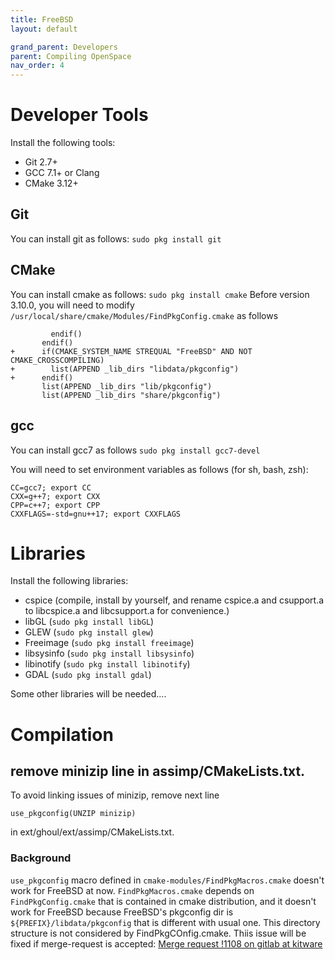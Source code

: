 ```yaml
---
title: FreeBSD
layout: default

grand_parent: Developers
parent: Compiling OpenSpace
nav_order: 4
---
```



# Developer Tools

Install the following tools:
 - Git 2.7+
 - GCC 7.1+ or Clang
 - CMake 3.12+

## Git

You can install git as follows:
`sudo pkg install git`

## CMake

You can install cmake as follows:
`sudo pkg install cmake`
Before version 3.10.0, you will need to modify `/usr/local/share/cmake/Modules/FindPkgConfig.cmake` as follows
```
         endif()
       endif()
+      if(CMAKE_SYSTEM_NAME STREQUAL "FreeBSD" AND NOT CMAKE_CROSSCOMPILING)
+        list(APPEND _lib_dirs "libdata/pkgconfig")
+      endif()
       list(APPEND _lib_dirs "lib/pkgconfig")
       list(APPEND _lib_dirs "share/pkgconfig")
```

## gcc

You can install gcc7 as follows
`sudo pkg install gcc7-devel`

You will need to set environment variables as follows (for sh, bash, zsh):
```
CC=gcc7; export CC
CXX=g++7; export CXX
CPP=c++7; export CPP
CXXFLAGS=-std=gnu++17; export CXXFLAGS
```

# Libraries

Install the following libraries:
 - cspice (compile, install by yourself, and rename cspice.a and csupport.a to libcspice.a and libcsupport.a for convenience.)
 - libGL (`sudo pkg install libGL`)
 - GLEW (`sudo pkg install glew`)
 - Freeimage (`sudo pkg install freeimage`)
 - libsysinfo (`sudo pkg install libsysinfo`)
 - libinotify (`sudo pkg install libinotify`)
 - GDAL (`sudo pkg install gdal`)

Some other libraries will be needed....

# Compilation
## remove minizip line in assimp/CMakeLists.txt.
To avoid linking issues of minizip, remove next line

    use_pkgconfig(UNZIP minizip)

in ext/ghoul/ext/assimp/CMakeLists.txt.

### Background
`use_pkgconfig` macro defined in `cmake-modules/FindPkgMacros.cmake` doesn't work for FreeBSD at now.  `FindPkgMacros.cmake` depends on `FindPkgConfig.cmake` that is contained in cmake distribution, and it doesn't work for FreeBSD because FreeBSD's pkgconfig dir is `${PREFIX}/libdata/pkgconfig` that is different with usual one.  This directory structure is not considered by FindPkgCOnfig.cmake. Thiis issue will be fixed if merge-request is accepted: [Merge request !1108 on gitlab at kitware](https://gitlab.kitware.com/cmake/cmake/merge_requests/1108)

